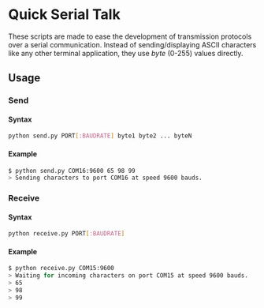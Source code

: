 # Quick Serial Talk
These scripts are made to ease the development of transmission protocols over a serial communication.
Instead of sending/displaying ASCII characters like any other terminal application, they use *byte* (0-255) values directly.

## Usage

### Send

#### Syntax
```bash
python send.py PORT[:BAUDRATE] byte1 byte2 ... byteN
```

#### Example
```bash
$ python send.py COM16:9600 65 98 99
> Sending characters to port COM16 at speed 9600 bauds.
```


### Receive

#### Syntax
```bash
python receive.py PORT[:BAUDRATE]
```

#### Example
```bash
$ python receive.py COM15:9600
> Waiting for incoming characters on port COM15 at speed 9600 bauds.
> 65
> 98
> 99
```
